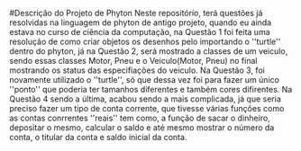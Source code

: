 #Descrição do Projeto de Phyton
Neste repositório, terá questões já resolvidas na linguagem de phyton de antigo projeto, quando eu ainda estava no curso de ciência da computação, na Questão 1 foi feita uma resolução de como criar objetos os desenhos pelo importando o ''turtle'' dentro do phyton, já na Questão 2, será mostrado a classes de um veiculo, sendo essas classes Motor, Pneu e o Veiculo(Motor, Pneu) no final mostrando os status das especifiações do veiculo. Na Questão 3, foi novamente utilizado o ''turtle'', só que dessa vez foi para fazer um único ''ponto'' que poderia ter tamanhos diferentes e também cores difirentes. Na Questão 4 sendo a última, acabou sendo a mais complicada, já que seria preciso fazer um tipo de conta corrente, que tivesse várias funções como as contas conrrentes ''reais'' tem como, a função de sacar o dinheiro, depositar o mesmo, calcular o saldo e até mesmo mostrar o número da conta, o titular da conta e saldo inicial da conta.

